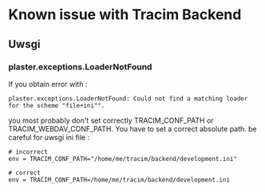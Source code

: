 # Known issue with Tracim Backend

## Uwsgi

### plaster.exceptions.LoaderNotFound

If you obtain error with :


    plaster.exceptions.LoaderNotFound: Could not find a matching loader for the scheme "file+ini"".


you most probably don't set correctly TRACIM_CONF_PATH or TRACIM_WEBDAV_CONF_PATH.
You have to set a correct absolute path.
be careful for uwsgi ini file :


    # incorrect
    env = TRACIM_CONF_PATH="/home/me/tracim/backend/development.ini"

    # correct
    env = TRACIM_CONF_PATH=/home/me/tracim/backend/development.ini
